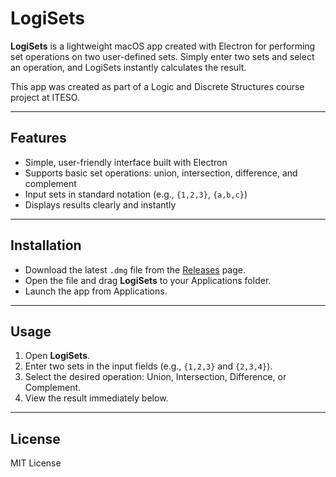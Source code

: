 # LogiSets

**LogiSets** is a lightweight macOS app created with Electron for performing set operations on two user-defined sets. Simply enter two sets and select an operation, and LogiSets instantly calculates the result.

This app was created as part of a Logic and Discrete Structures course project at ITESO.

---

## Features

- Simple, user-friendly interface built with Electron
- Supports basic set operations: union, intersection, difference, and complement
- Input sets in standard notation (e.g., `{1,2,3}`, `{a,b,c}`)
- Displays results clearly and instantly

---

## Installation

- Download the latest `.dmg` file from the [Releases](https://github.com/EnriqueM05/LogiSets/releases) page.
- Open the file and drag **LogiSets** to your Applications folder.
- Launch the app from Applications.

---

## Usage

1. Open **LogiSets**.
2. Enter two sets in the input fields (e.g., `{1,2,3}` and `{2,3,4}`).
3. Select the desired operation: Union, Intersection, Difference, or Complement.
4. View the result immediately below.

---

## License

MIT License
